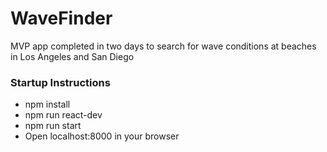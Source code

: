 # WaveFinder

MVP app completed in two days to search for wave conditions at beaches in Los Angeles and San Diego

### Startup Instructions
- npm install
- npm run react-dev
- npm run start
- Open localhost:8000 in your browser
